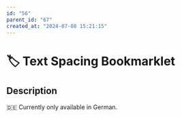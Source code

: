 ```yaml
---
id: "56"
parent_id: "67"
created_at: "2024-07-08 15:21:15"
---
```


# 🏷️ Text Spacing Bookmarklet

## Description

🇩🇪 Currently only available in German.
